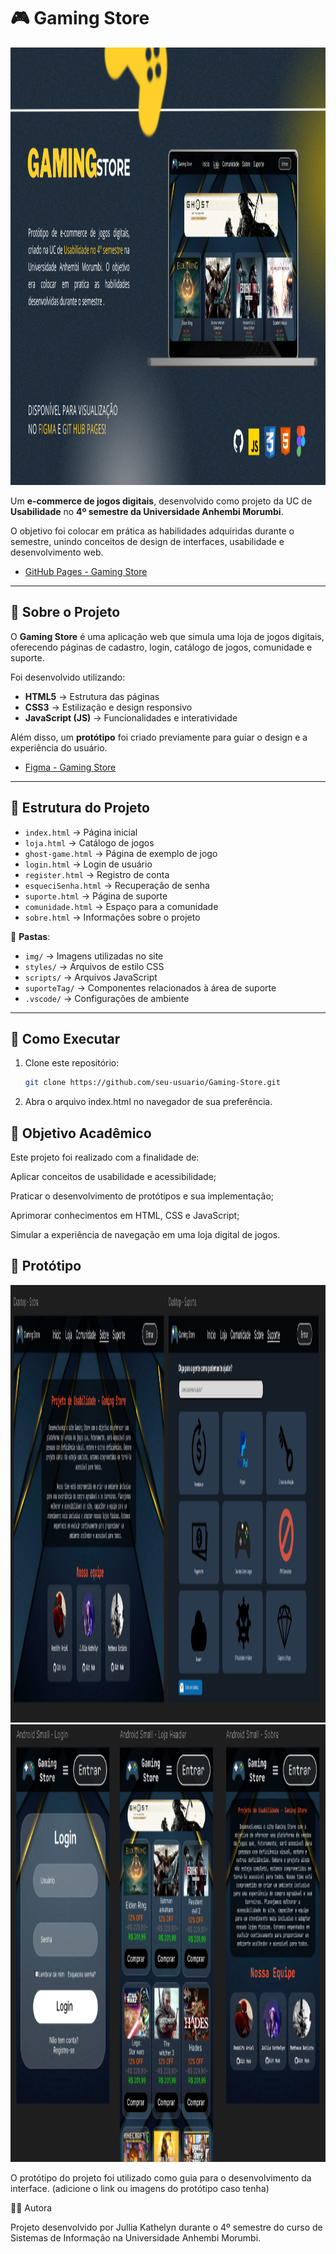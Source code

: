 # 🎮 Gaming Store  

<img src="img-gaming-store/img-1.png" alt="App Screenshot" width="100%" height="700"/>


Um **e-commerce de jogos digitais**, desenvolvido como projeto da UC de **Usabilidade** no **4º semestre da Universidade Anhembi Morumbi**.  

O objetivo foi colocar em prática as habilidades adquiridas durante o semestre, unindo conceitos de design de interfaces, usabilidade e desenvolvimento web.  

- [GitHub Pages - Gaming Store ](https://www.youtube.com/playlist?list=PL2Fdisxwzt_cajoGVWTx44wM6Ht09QJ3A)

---

## 📌 Sobre o Projeto  
O **Gaming Store** é uma aplicação web que simula uma loja de jogos digitais, oferecendo páginas de cadastro, login, catálogo de jogos, comunidade e suporte.  

Foi desenvolvido utilizando:  

- **HTML5** → Estrutura das páginas  
- **CSS3** → Estilização e design responsivo  
- **JavaScript (JS)** → Funcionalidades e interatividade  

Além disso, um **protótipo** foi criado previamente para guiar o design e a experiência do usuário.  

- [Figma - Gaming Store  ](https://www.figma.com/design/7zf1LrVJH2ZZuAPu1jKzaI/Gaming-Store?node-id=11-2&t=3oZW71Sz6eZY3CsH-1)
  
---

## 📂 Estrutura do Projeto  
- `index.html` → Página inicial  
- `loja.html` → Catálogo de jogos  
- `ghost-game.html` → Página de exemplo de jogo  
- `login.html` → Login de usuário  
- `register.html` → Registro de conta  
- `esqueciSenha.html` → Recuperação de senha  
- `suporte.html` → Página de suporte  
- `comunidade.html` → Espaço para a comunidade  
- `sobre.html` → Informações sobre o projeto  

📁 **Pastas**:  
- `img/` → Imagens utilizadas no site  
- `styles/` → Arquivos de estilo CSS  
- `scripts/` → Arquivos JavaScript  
- `suporteTag/` → Componentes relacionados à área de suporte  
- `.vscode/` → Configurações de ambiente  

---

## 🚀 Como Executar  
1. Clone este repositório:  
   ```bash
   git clone https://github.com/seu-usuario/Gaming-Store.git
   ```

2. Abra o arquivo index.html no navegador de sua preferência.

## 🎯 Objetivo Acadêmico

Este projeto foi realizado com a finalidade de:

Aplicar conceitos de usabilidade e acessibilidade;

Praticar o desenvolvimento de protótipos e sua implementação;

Aprimorar conhecimentos em HTML, CSS e JavaScript;

Simular a experiência de navegação em uma loja digital de jogos.

## 📸 Protótipo

<img src="img-gaming-store/img-2.png" alt="App Screenshot" width="100%" height="700"/>
<img src="img-gaming-store/img-3.png" alt="App Screenshot" width="100%" height="700"/>

O protótipo do projeto foi utilizado como guia para o desenvolvimento da interface.
(adicione o link ou imagens do protótipo caso tenha)

👩‍💻 Autora

Projeto desenvolvido por Jullia Kathelyn durante o 4º semestre do curso de Sistemas de Informação na Universidade Anhembi Morumbi.
